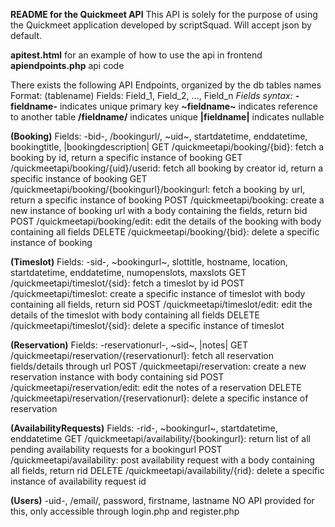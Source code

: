 **README for the Quickmeet API**
This API is solely for the purpose of using the Quickmeet application developed by scriptSquad.
Will accept json by default.

**apitest.html** for an example of how to use the api in frontend
**apiendpoints.php** api code

There exists the following API Endpoints, organized by the db tables names
Format: (tablename) Fields: Field_1, Field_2, ..., Field_n
*Fields syntax:*
**-fieldname-** indicates unique primary key
**~fieldname~** indicates reference to another table
**/fieldname/** indicates unique
**|fieldname|** indicates nullable

**(Booking)** Fields: -bid-, /bookingurl/, ~uid~, startdatetime, enddatetime, bookingtitle, |bookingdescription|
GET /quickmeetapi/booking/{bid}: fetch a booking by id, return a specific instance of booking
GET /quickmeetapi/booking/{uid}/userid: fetch all booking by creator id, return a specific instance of booking
GET /quickmeetapi/booking/{bookingurl}/bookingurl: fetch a booking by url, return a specific instance of booking
POST /quickmeetapi/booking: create a new instance of booking url with a body containing the fields, return bid
POST /quickmeetapi/booking/edit: edit the details of the booking with body containing all fields
DELETE /quickmeetapi/booking/{bid}: delete a specific instance of booking

**(Timeslot)** Fields: -sid-, ~bookingurl~, slottitle, hostname, location, startdatetime, enddatetime, numopenslots, maxslots
GET /quickmeetapi/timeslot/{sid}: fetch a timeslot by id
POST /quickmeetapi/timeslot: create a specific instance of timeslot with body containing all fields, return sid
POST /quickmeetapi/timeslot/edit: edit the details of the timeslot with body containing all fields
DELETE /quickmeetapi/timeslot/{sid}: delete a specific instance of timeslot


**(Reservation)** Fields: -reservationurl-, ~sid~, |notes|
GET /quickmeetapi/reservation/{reservationurl}: fetch all reservation fields/details through url
POST /quickmeetapi/reservation: create a new reservation instance with body containing sid
POST /quickmeetapi/reservation/edit: edit the notes of a reservation
DELETE /quickmeetapi/reservation/{reservationurl}: delete a specific instance of reservation

**(AvailabilityRequests)** Fields: -rid-, ~bookingurl~, startdatetime, enddatetime
GET /quickmeetapi/availability/{bookingurl}: return list of all pending availability requests for a bookingurl
POST /quickmeetapi/availability: post availability request with a body containing all fields, return rid
DELETE /quickmeetapi/availability/{rid}: delete a specific instance of availability request id

**(Users)** -uid-, /email/, password, firstname, lastname
NO API provided for this, only accessible through login.php and register.php